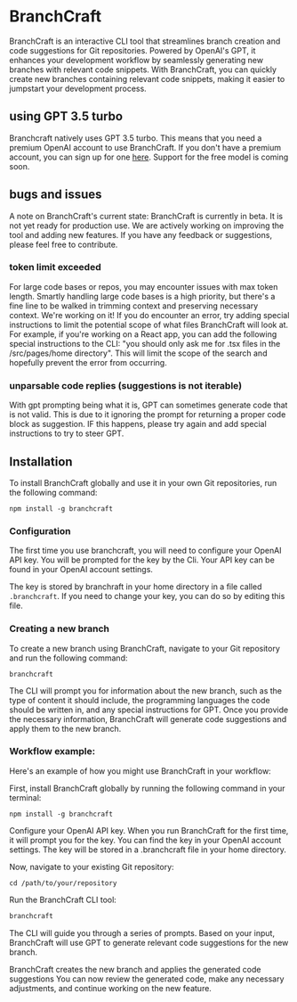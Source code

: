 # BranchCraft
BranchCraft is an interactive CLI tool that streamlines branch creation and code suggestions for Git repositories. Powered by OpenAI's GPT, it enhances your development workflow by seamlessly generating new branches with relevant code snippets.
With BranchCraft, you can quickly create new branches containing relevant code snippets, making it easier to jumpstart your development process.


## using GPT 3.5 turbo
Branchcraft natively uses GPT 3.5 turbo. This means that you need a premium OpenAI account to use BranchCraft. If you don't have a premium account, you can sign up for one [here](https://beta.openai.com/signup). Support for the free model is coming soon.


## bugs and issues
A note on BranchCraft's current state: BranchCraft is currently in beta. It is not yet ready for production use. We are actively working on improving the tool and adding new features. If you have any feedback or suggestions, please feel free to contribute.


### token limit exceeded
For large code bases or repos, you may encounter issues with max token length. Smartly handling large code bases is a high priority, but there's a fine line to be walked in trimming context and preserving necessary context. We're working on it! If you do encounter an error, try adding special instructions to limit the potential scope of what files BranchCraft will look at. For example, if you're working on a React app, you can add the following special instructions to the CLI: "you should only ask me for .tsx files in the /src/pages/home directory". This will limit the scope of the search and hopefully prevent the error from occurring.


### unparsable code replies (suggestions is not iterable)
With gpt prompting being what it is, GPT can sometimes generate code that is not valid. This is due to it ignoring the prompt for returning a proper code block as suggestion. IF this happens, please try again and add special instructions to try to steer GPT.


## Installation
To install BranchCraft globally and use it in your own Git repositories, run the following command:

```
npm install -g branchcraft
```

### Configuration

The first time you use branchcraft, you will need to configure your OpenAI API key. You will be prompted for the key by the Cli.
Your API key can be found in your OpenAI account settings.

The key is stored by branchraft in your home directory in a file called `.branchcraft`. If you need to change your key, you can do so by editing this file.


### Creating a new branch

To create a new branch using BranchCraft, navigate to your Git repository and run the following command:

```
branchcraft
```

The CLI will prompt you for information about the new branch, such as the type of content it should include, the programming languages the code should be written in, and any special instructions for GPT. Once you provide the necessary information, BranchCraft will generate code suggestions and apply them to the new branch.


### Workflow example:
Here's an example of how you might use BranchCraft in your workflow:

First, install BranchCraft globally by running the following command in your terminal:

```
npm install -g branchcraft
```

Configure your OpenAI API key. When you run BranchCraft for the first time, it will prompt you for the key. You can find the key in your OpenAI account settings. The key will be stored in a .branchcraft file in your home directory.

Now, navigate to your existing Git repository:

```
cd /path/to/your/repository
```
Run the BranchCraft CLI tool:

```bash
branchcraft
```

The CLI will guide you through a series of prompts. 
Based on your input, BranchCraft will use GPT to generate relevant code suggestions for the new branch.

BranchCraft creates the new branch and applies the generated code suggestions
You can now review the generated code, make any necessary adjustments, and continue working on the new feature.
